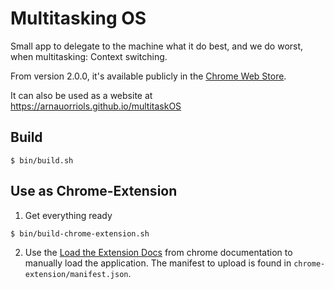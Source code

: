 # Multitasking OS

Small app to delegate to the machine what it do best, and we do worst, when multitasking: Context switching.

From version 2.0.0, it's available publicly in the [Chrome Web Store](https://chrome.google.com/webstore/detail/multitaskos/ocdlpdmejajjjfcmhggnhbeacmgnabad).

It can also be used as a website at https://arnauorriols.github.io/multitaskOS

## Build

```
$ bin/build.sh
```


## Use as Chrome-Extension

1. Get everything ready

```
$ bin/build-chrome-extension.sh
```

2. Use the [Load the Extension Docs](https://developer.chrome.com/extensions/getstarted#unpacked) from
chrome documentation to manually load the application. The manifest to upload is found in `chrome-extension/manifest.json`.
